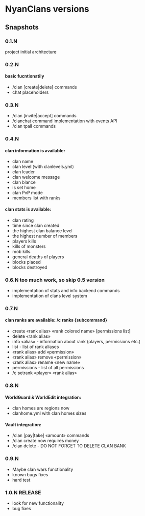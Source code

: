 # NyanClans versions

## Snapshots
### 0.1.N 
project initial architecture

### 0.2.N 
#### basic fucntionatily
 - /clan [create|delete] commands
 - chat placeholders

### 0.3.N
 - /clan [invite|accept] commands
 - /clanchat command implementation with events API
 - /clan tpall commands

### 0.4.N
#### clan information is available:
 - clan name
 - clan level (with clanlevels.yml)
 - clan leader
 - clan welcome message
 - clan blance
 - is set home
 - clan PvP mode
 - members list with ranks

#### clan stats is available:
 - clan rating
 - time since clan created
 - the highest clan balance level
 - the highest number of members
 - players kills
 - kills of monsters
 - mob kills
 - general deaths of players
 - blocks placed
 - blocks destroyed

### 0.6.N too much work, so skip 0.5 version
 - implementation of stats and info backend commands
 - implementation of clans level system

### 0.7.N
#### clan ranks are available: /c ranks {subcommand}
 - create «rank alias» «rank colored name» [permissions list]
 - delete «rank alias»
 - info «alias» - information about rank (players, permissions etc.)
 - list - list of rank aliases
 - «rank alias» add «permission»
 - «rank alias» remove «permission»
 - «rank alias» rename «new name»
 - permissions - list of all permissions
 - /c setrank «player» «rank alias»

### 0.8.N
#### WorldGuard & WorldEdit integration:
 - clan homes are regions now
 - clanhome.yml with clan homes sizes
#### Vault integration:
 - /clan [pay|take] «amount» commands
 - /clan create now requires money
 - /clan delete - DO NOT FORGET TO DELETE CLAN BANK

### 0.9.N
 - Maybe clan wars functionality
 - known bugs fixes
 - hard test

### 1.0.N RELEASE
 - look for new functionality
 - bug fixes
